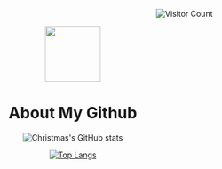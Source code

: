 <div align=right>
  
![Visitor Count](https://profile-counter.glitch.me/Httpfly/count.svg)
  
<!-- <div align=left> 前后要隔开一行才生效-->
<div align=center>
  
<img src="https://avatars.githubusercontent.com/u/21005590?s=400&u=8b9935b7006a5651bc5e653ce35ed2cbe79a87b8&v=4" width=100 />
  
# About My Github
  
![Christmas's GitHub stats](https://github-readme-stats.vercel.app/api?username=Httpfly&show_icons=true&theme=tokyonight)

[![Top Langs](https://github-readme-stats.vercel.app/api/top-langs/?username=Httpfly&layout=compact)](https://github.com/Httpfly/github-readme-stats)

<!-- <br>
  
<br>
  
<div align=left>
  
- 🔭 I’m currently working on **Sinomartin**
- 🌱 I’m currently learning **C**
- 👯 I’m looking to collaborate on **Xi'an**
- 🤔 I’m looking for help with **C**
- 💬 Ask me about **C**
- 📫 How to reach me: **942835980@qq.com**
- 😄 Pronouns: **C**
- ⚡ Fun fact: **C** -->
